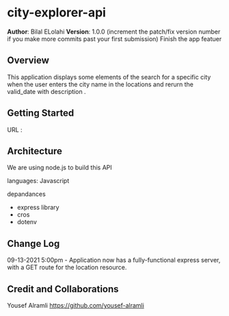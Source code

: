 # city-explorer-api

**Author**: Bilal ELolahi 
**Version**: 1.0.0 (increment the patch/fix version number if you make more commits past your first submission)
Finish the app featuer

## Overview
<!-- Provide a high level overview of what this application is and why you are building it, beyond the fact that it's an assignment for this class. (i.e. What's your problem domain?) -->
This application displays some elements of the search for a specific city when the user enters the city name in the locations and rerurn the 
valid_date with description .



## Getting Started
<!-- What are the steps that a user must take in order to build this app on their own machine and get it running? -->
URL : 


## Architecture
<!-- Provide a detailed description of the application design. What technologies (languages, libraries, etc) you're using, and any other relevant design information. -->

We are using node.js to build this API

languages:
Javascript

 depandances
  - express library 
  - cros
  - dotenv




## Change Log
<!-- Use this area to document the iterative changes made to your application as each feature is successfully implemented. Use time stamps. Here's an example:

01-01-2001 4:59pm - Application now has a fully-functional express server, with a GET route for the location resource. -->
09-13-2021 5:00pm - Application now has a fully-functional express server, with a GET route for the location resource.

## Credit and Collaborations


<!-- Give credit (and a link) to other people or resources that helped you build this application. -->
Yousef Alramli
https://github.com/yousef-alramli
